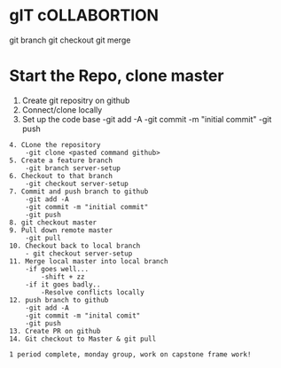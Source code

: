 # gIT cOLLABORTION 

git branch
git checkout
git merge

# Start the Repo, clone master

1. Create git repositry on github
2. Connect/clone locally 
3. Set up the code base 
    -git add -A
    -git commit -m "initial commit"
    -git push

~~~~
4. CLone the repository 
    -git clone <pasted command github>
5. Create a feature branch
    -git branch server-setup
6. Checkout to that branch
    -git checkout server-setup
7. Commit and push branch to github
    -git add -A
    -git commit -m "initial commit"
    -git push
8. git checkout master
9. Pull down remote master 
    -git pull
10. Checkout back to local branch
    - git checkout server-setup
11. Merge local master into local branch
    -if goes well...
        -shift + zz
    -if it goes badly..
        -Resolve conflicts locally 
12. push branch to github
    -git add -A
    -git commit -m "inital comit"
    -git push
13. Create PR on github
14. Git checkout to Master & git pull

1 period complete, monday group, work on capstone frame work! 